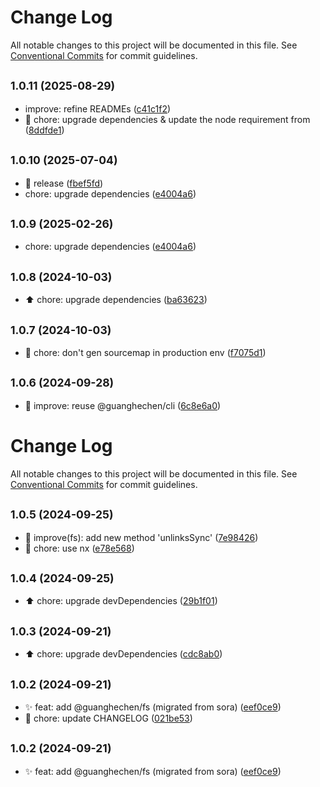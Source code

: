 # Change Log

All notable changes to this project will be documented in this file.
See [Conventional Commits](https://conventionalcommits.org) for commit guidelines.

## <small>1.0.11 (2025-08-29)</small>

* improve: refine READMEs ([c41c1f2](https://github.com/guanghechen/node-scaffolds/commit/c41c1f2))
* :wrench: chore: upgrade dependencies & update the node requirement from ([8ddfde1](https://github.com/guanghechen/node-scaffolds/commit/8ddfde1))





## <small>1.0.10 (2025-07-04)</small>

* :bookmark:  release ([fbef5fd](https://github.com/guanghechen/node-scaffolds/commit/fbef5fd))
* chore: upgrade dependencies ([e4004a6](https://github.com/guanghechen/node-scaffolds/commit/e4004a6))





## <small>1.0.9 (2025-02-26)</small>

* chore: upgrade dependencies ([e4004a6](https://github.com/guanghechen/node-scaffolds/commit/e4004a6))





## <small>1.0.8 (2024-10-03)</small>

* :arrow_up:  chore: upgrade dependencies ([ba63623](https://github.com/guanghechen/node-scaffolds/commit/ba63623))





## <small>1.0.7 (2024-10-03)</small>

* :wrench:  chore: don't gen sourcemap in production env ([f7075d1](https://github.com/guanghechen/node-scaffolds/commit/f7075d1))





## <small>1.0.6 (2024-09-28)</small>

* :art:  improve: reuse @guanghechen/cli ([6c8e6a0](https://github.com/guanghechen/node-scaffolds/commit/6c8e6a0))





# Change Log

All notable changes to this project will be documented in this file. See
[Conventional Commits](https://conventionalcommits.org) for commit guidelines.

## <small>1.0.5 (2024-09-25)</small>

- :art: improve(fs): add new method 'unlinksSync'
  ([7e98426](https://github.com/guanghechen/node-scaffolds/commit/7e98426))
- :wrench: chore: use nx ([e78e568](https://github.com/guanghechen/node-scaffolds/commit/e78e568))

## <small>1.0.4 (2024-09-25)</small>

- :arrow_up: chore: upgrade devDependencies
  ([29b1f01](https://github.com/guanghechen/node-scaffolds/commit/29b1f01))

## <small>1.0.3 (2024-09-21)</small>

- :arrow_up: chore: upgrade devDependencies
  ([cdc8ab0](https://github.com/guanghechen/node-scaffolds/commit/cdc8ab0))

## <small>1.0.2 (2024-09-21)</small>

- :sparkles: feat: add @guanghechen/fs (migrated from sora)
  ([eef0ce9](https://github.com/guanghechen/node-scaffolds/commit/eef0ce9))
- :wrench: chore: update CHANGELOG
  ([021be53](https://github.com/guanghechen/node-scaffolds/commit/021be53))

## <small>1.0.2 (2024-09-21)</small>

- :sparkles: feat: add @guanghechen/fs (migrated from sora)
  ([eef0ce9](https://github.com/guanghechen/node-scaffolds/commit/eef0ce9))
